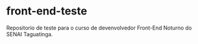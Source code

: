 # front-end-teste
Repositorio de teste para o curso de devenvolvedor Front-End Noturno do SENAI Taguatinga.
